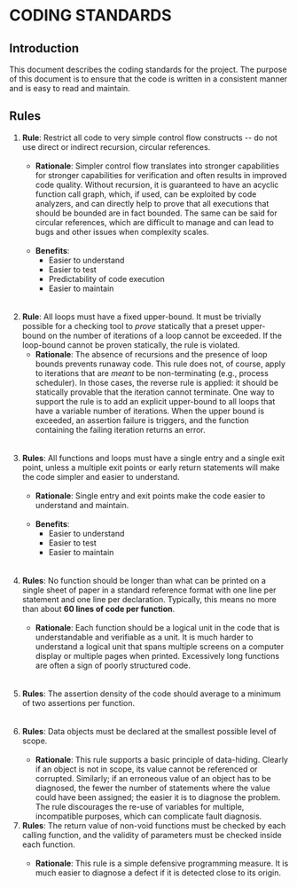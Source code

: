 # CODING STANDARDS

## Introduction

This document describes the coding standards for the project.
The purpose of this document is to ensure that the code is written in a
consistent manner
and is easy to read and maintain.

## Rules

1. **Rule**: Restrict all code to very simple control flow constructs -- do not
   use direct or indirect recursion, circular references.
   <br>
   <br>
    - **Rationale**: Simpler control flow translates into stronger capabilities
      for stronger capabilities for verification
      and often results in improved code quality. Without recursion, it is
      guaranteed
      to have an acyclic function call graph, which, if used, can be exploited
      by code analyzers, and can directly
      help to prove that all executions that should be bounded are in fact
      bounded. The same can be said for
      circular references, which are difficult to manage and can lead to bugs
      and other issues when complexity scales.
      <br>
      <br>
    - **Benefits**:
        - Easier to understand
        - Easier to test
        - Predictability of code execution
        - Easier to maintain
          <br>
          <br>
          <br>
2. **Rule**: All loops must have a fixed upper-bound. It must be trivially
   possible for a checking tool to *prove* statically
   that a preset upper-bound on the number of iterations of a loop cannot be
   exceeded. If the loop-bound cannot be
   proven statically, the rule is violated.
    - **Rationale**: The absence of recursions and the presence of loop bounds
      prevents runaway code.
      This rule does not, of course, apply to iterations that are *meant* to be
      non-terminating (e.g., process scheduler).
      In those cases, the reverse rule is applied: it should be statically
      provable that the iteration cannot terminate.
      One way to support the rule is to add an explicit upper-bound to all loops
      that have a variable number of iterations.
      When the upper bound is exceeded, an assertion failure is triggers, and
      the function containing the failing
      iteration returns an error.
      <br>
      <br>
      <br>
3. **Rules**: All functions and loops must have a single entry and a single exit
   point, unless a multiple exit points
   or early return statements will make the code simpler and easier to
   understand.
   <br>
   <br>
    - **Rationale**: Single entry and exit points make the code easier to
      understand and maintain.
      <br>
      <br>
    - **Benefits**:
        - Easier to understand
        - Easier to test
        - Easier to maintain
          <br>
          <br>
          <br>
4. **Rules**: No function should be longer than what can be printed on a single
   sheet of paper in
   a standard reference format with one line per statement and one line per
   declaration. Typically, this means
   no more than about **60 lines of code per function**.
   <br>
   <br>
    - **Rationale**: Each function should be a logical unit in the code that is
      understandable and verifiable as a unit.
      It is much harder to understand a logical unit that spans multiple screens
      on a computer display or multiple pages when printed.
      Excessively long functions are often a sign of poorly structured code.
      <br>
      <br>
      <br>
5. **Rules**: The assertion density of the code should average to a minimum of
   two assertions per function.
   <br>
   <br>
   <br>
6. **Rules**: Data objects must be declared at the smallest possible level of
   scope.
   <br>
   <br>
    - **Rationale**: This rule supports a basic principle of data-hiding.
      Clearly if an object is not in scope, its value
      cannot be referenced or corrupted. Similarly; if an erroneous value of an
      object has to be diagnosed, the fewer the number of statements
      where the value could have been assigned; the easier it is to diagnose the
      problem. The rule discourages the re-use of
      variables for multiple, incompatible purposes, which can complicate fault
      diagnosis.
7. **Rules**: The return value of non-void functions must be checked by each
   calling function, and the validity of parameters must be checked inside each
   function.
   <br>
   <br>
    - **Rationale**: This rule is a simple defensive programming measure. It is
      much easier to diagnose a defect if it is detected close to its origin.